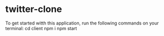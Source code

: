 # twitter-clone

To get started witth this application, run the following commands on your terminal:
cd client
npm i
npm start
